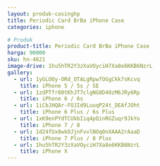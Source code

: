 ```yaml
---
layout: produk-casinghp
title: Periodic Card BrBa iPhone Case
categories: iphone

# Produk
product-title: Periodic Card BrBa iPhone Case
harga: 90000
sku: hn-4621
image-drive: 1hu5hTR2Y3zXaVOyciH7Xa8e6KKB6NzrL
gallery:
  - url: 1yGLOOy-ORd_OTALgRpwfOGgCkk7sKcvq
    title: iPhone 5 / 5s / SE
  - url: 1zdPTfr80tKhJT7clgNG8D40zM6JRy6Rp
    title: iPhone 6 / 6s
  - url: 1iCbJHQAr-FOJId9LuuqP24t_DEAfJOht
    title: iPhone 6 Plus / 6s Plus
  - url: 1xK9enPYdTCUkbIiq4pQinRGZuqr9JkYo
    title: iPhone 7 / 8
  - url: 1d24fUx8wkOJjnFvvlNOq0nXAAA2rAaaD
    title: iPhone 7 Plus / 8 Plus
  - url: 1hu5hTR2Y3zXaVOyciH7Xa8e6KKB6NzrL
    title: iPhone X
---
```

